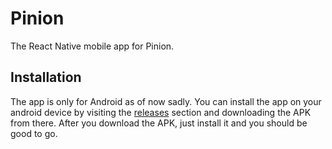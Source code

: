 # Pinion
The React Native mobile app for Pinion.

## Installation
The app is only for Android as of now sadly. You can install the app on your android device by visiting the [releases](https://github.com) section and downloading the APK from there. After you download the APK, just install it and you should be good to go.
